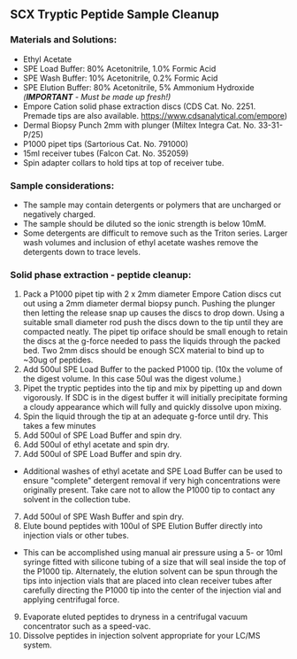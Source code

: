 ## SCX Tryptic Peptide Sample Cleanup
### Materials and Solutions:
- Ethyl Acetate
- SPE Load Buffer: 80% Acetonitrile, 1.0% Formic Acid
- SPE Wash Buffer: 10% Acetonitrile, 0.2% Formic Acid
- SPE Elution Buffer: 80% Acetonitrile, 5% Ammonium Hydroxide *(__IMPORTANT__ - Must be made up fresh!)*
- Empore Cation solid phase extraction discs (CDS Cat. No. 2251.
  Premade tips are also available. https://www.cdsanalytical.com/empore)
- Dermal Biopsy Punch 2mm with plunger (Miltex Integra Cat. No. 33-31-P/25)
- P1000 pipet tips (Sartorious Cat. No. 791000)
- 15ml receiver tubes (Falcon Cat. No. 352059)
- Spin adapter collars to hold tips at top of receiver tube.

### Sample considerations:
- The sample may contain detergents or polymers that are uncharged or negatively charged.
- The sample should be diluted so the ionic strength is below 10mM.
- Some detergents are difficult to remove such as the Triton series.  Larger wash volumes and inclusion of ethyl acetate washes remove the detergents down to trace levels.  

### Solid phase extraction - peptide cleanup:
1. Pack a P1000 pipet tip with 2 x 2mm diameter Empore Cation discs cut out using a 2mm diameter dermal biopsy punch. Pushing the plunger then letting the release snap up causes the discs to drop down.  Using a suitable small diameter rod push the discs down to the tip until they are compacted neatly. The pipet tip oriface should be small enough to retain the discs at the g-force needed to pass the liquids through the packed bed.  Two 2mm discs should be enough SCX material to bind up to ~30ug of peptides.
2. Add 500ul SPE Load Buffer to the packed P1000 tip. (10x the volume of the digest volume. In this case 50ul was the digest volume.)
3. Pipet the tryptic peptides into the tip and mix by pipetting up and down vigorously. If SDC is in the digest buffer it will initially precipitate forming a cloudy appearance which will fully and quickly dissolve upon mixing.
4. Spin the liquid through the tip at an adequate g-force until dry.  This takes a few minutes
5. Add 500ul of SPE Load Buffer and spin dry.
6. Add 500ul of ethyl acetate and spin dry.
7. Add 500ul of SPE Load Buffer and spin dry.
- Additional washes of ethyl acetate and SPE Load Buffer can be used to ensure "complete" detergent removal if very high concentrations were originally present.  Take care not to allow the P1000 tip to contact any solvent in the collection tube.
7. Add 500ul of SPE Wash Buffer and spin dry.
8. Elute bound peptides with 100ul of SPE Elution Buffer directly into injection vials or other tubes.
- This can be accomplished using manual air pressure using a 5- or 10ml syringe fitted with silicone tubing of a size that will seal inside the top of the P1000 tip.
Alternately, the elution solvent can be spun through the tips into injection vials that are placed into clean receiver tubes after carefully directing the P1000 tip into the center of the injection vial and applying centrifugal force.
9. Evaporate eluted peptides to dryness in a centrifugal vacuum concentrator such as a speed-vac.
10. Dissolve peptides in injection solvent appropriate for your LC/MS system.
